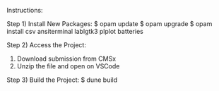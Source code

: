 Instructions:

Step 1) 
Install New Packages:
$ opam update
$ opam upgrade
$ opam install csv ansiterminal lablgtk3 plplot batteries

Step 2) 
Access the Project:
1. Download submission from CMSx
2. Unzip the file and open on VSCode

Step 3)
Build the Project:
$ dune build
